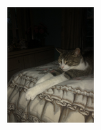 <img src="https://raw.githubusercontent.com/Zmwang622/zmwang622/master/IMG_5591.jpg" width = "40%">
